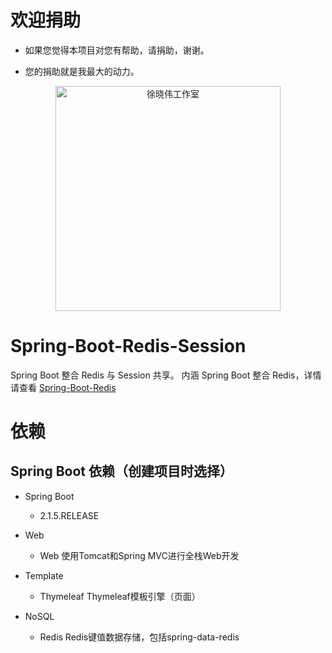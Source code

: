 # 欢迎捐助

- 如果您觉得本项目对您有帮助，请捐助，谢谢。

- 您的捐助就是我最大的动力。

<p align=center>
  <a href="https://xuxiaowei.com.cn">
    <img src="https://img-blog.csdnimg.cn/20190522010815371.png" alt="徐晓伟工作室" width="360">
  </a>
</p>


# Spring-Boot-Redis-Session
Spring Boot 整合 Redis 与 Session 共享。
内涵 Spring Boot 整合 Redis，详情请查看 [Spring-Boot-Redis](https://github.com/XXWXHK/Spring-Boot-Redis)

# 依赖

## Spring Boot 依赖（创建项目时选择）

- Spring Boot
    - 2.1.5.RELEASE
    
- Web
    - Web                   使用Tomcat和Spring MVC进行全栈Web开发
    
- Template
	- Thymeleaf             Thymeleaf模板引擎（页面）
    
- NoSQL
    - Redis                 Redis键值数据存储，包括spring-data-redis
